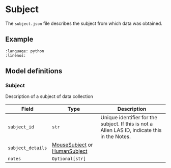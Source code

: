 # Subject

The `subject.json` file describes the subject from which data was obtained.

## Example

```{literalinclude} ../../examples/subject.py
:language: python
:linenos:
```

## Model definitions


### Subject

Description of a subject of data collection

| Field | Type | Description |
|-------|------|-------------|
| `subject_id` | `str` | Unique identifier for the subject. If this is not a Allen LAS ID, indicate this in the Notes. |
| `subject_details` | [MouseSubject](components/subjects.md#mousesubject) or [HumanSubject](components/subjects.md#humansubject) |  |
| `notes` | `Optional[str]` |  |
